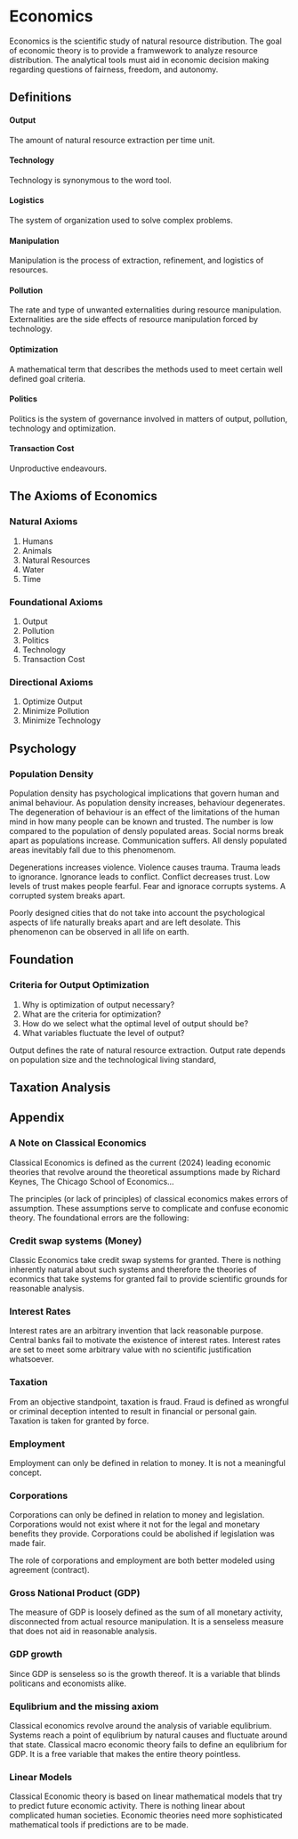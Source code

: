 # Economics
Economics is the scientific study of natural resource distribution. The goal of economic theory is to provide a framwework to analyze resource distribution. The analytical tools must aid in economic decision making regarding questions of fairness, freedom, and autonomy. 

## Definitions

#### Output
The amount of natural resource extraction per time unit.

#### Technology
Technology is synonymous to the word tool.

#### Logistics
The system of organization used to solve complex problems.

#### Manipulation 
Manipulation is the process of extraction, refinement, and logistics of resources. 

#### Pollution
The rate and type of unwanted externalities during resource manipulation. Externalities are the side effects of resource manipulation forced by technology. 

#### Optimization
A mathematical term that describes the methods used to meet certain well defined goal criteria.

#### Politics
Politics is the system of governance involved in matters of output, pollution, technology and optimization.

#### Transaction Cost
Unproductive endeavours.

## The Axioms of Economics

### Natural Axioms
1. Humans
3. Animals
4. Natural Resources
5. Water
6. Time

### Foundational Axioms
1. Output
2. Pollution
3. Politics
4. Technology
5. Transaction Cost

### Directional Axioms
1. Optimize Output
2. Minimize Pollution
3. Minimize Technology

## Psychology

### Population Density
Population density has psychological implications that govern human and animal behaviour. As population density increases, behaviour degenerates. The degeneration of behaviour is an effect of the limitations of the human mind in how many people can be known and trusted. The number is low compared to the population of densly populated areas. Social norms break apart as populations increase. Communication suffers. All densly populated areas inevitably fall due to this phenomenom.

Degenerations increases violence. Violence causes trauma. Trauma leads to ignorance. Ignorance leads to conflict. Conflict decreases trust. Low levels of trust makes people fearful. Fear and ignorace corrupts systems. A corrupted system breaks apart. 

Poorly designed cities that do not take into account the psychological aspects of life naturally breaks apart and are left desolate. This phenomenon can be observed in all life on earth.

## Foundation

### Criteria for Output Optimization
1. Why is optimization of output necessary?
2. What are the criteria for optimization?
3. How do we select what the optimal level of output should be?
4. What variables fluctuate the level of output?

Output defines the rate of natural resource extraction. Output rate depends on population size and the technological living standard, 

## Taxation Analysis

## Appendix
### A Note on Classical Economics
Classical Economics is defined as the current (2024) leading economic theories that revolve around the theoretical assumptions made by Richard Keynes, The Chicago School of Economics...

The principles (or lack of principles) of classical economics makes errors of assumption. These assumptions serve to complicate and confuse economic theory. The foundational errors are the following:

### Credit swap systems (Money) 
Classic Economics take credit swap systems for granted. There is nothing inherently natural about such systems and therefore the theories of econmics that take systems for granted fail to provide scientific grounds for reasonable analysis. 

### Interest Rates
Interest rates are an arbitrary invention that lack reasonable purpose. Central banks fail to motivate the existence of interest rates. Interest rates are set to meet some arbitrary value with no scientific justification whatsoever.

### Taxation
From an objective standpoint, taxation is fraud. Fraud is defined as wrongful or criminal deception intented to result in financial or personal gain. Taxation is taken for granted by force.

### Employment
Employment can only be defined in relation to money. It is not a meaningful concept. 

### Corporations
Corporations can only be defined in relation to money and legislation. Corporations would not exist where it not for the legal and monetary benefits they provide. Corporations could be abolished if legislation was made fair. 

The role of corporations and employment are both better modeled using agreement (contract). 

### Gross National Product (GDP)
The measure of GDP is loosely defined as the sum of all monetary activity, disconnected from actual resource manipulation. It is a senseless measure that does not aid in reasonable analysis.

### GDP growth
Since GDP is senseless so is the growth thereof. It is a variable that blinds politicans and economists alike. 

### Equlibrium and the missing axiom
Classical economics revolve around the analysis of variable equlibrium. Systems reach a point of equlibrium by natural causes and fluctuate around that state. Classical macro economic theory fails to define an equlibrium for GDP. It is a free variable that makes the entire theory pointless.  

### Linear Models
Classical Economic theory is based on linear mathematical models that try to predict future economic activity. There is nothing linear about complicated human societies. Economic theories need more sophisticated mathematical tools if predictions are to be made. 


